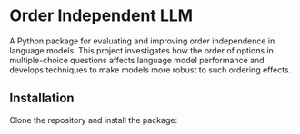 # Order Independent LLM
A Python package for evaluating and improving order independence in language models. This project investigates how the order of options in multiple-choice questions affects language model performance and develops techniques to make models more robust to such ordering effects.
## Installation
Clone the repository and install the package: